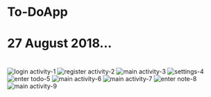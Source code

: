 # To-DoApp
#
# 27 August 2018...
#
#
![login activity-1](https://user-images.githubusercontent.com/26853131/58732235-9156f000-83f9-11e9-95aa-a16f5e5641a1.jpeg)
![register activity-2](https://user-images.githubusercontent.com/26853131/58732239-94ea7700-83f9-11e9-9e6f-4070426d5041.jpeg)
![main activity-3](https://user-images.githubusercontent.com/26853131/58732240-961ba400-83f9-11e9-8676-790a444015c7.jpeg)
![settings-4](https://user-images.githubusercontent.com/26853131/58732242-97e56780-83f9-11e9-9f4a-e9ee6d17a260.jpeg)
![enter todo-5](https://user-images.githubusercontent.com/26853131/58732243-99169480-83f9-11e9-8ea0-587c21515a90.jpeg)
![main activity-6](https://user-images.githubusercontent.com/26853131/58732248-9f0c7580-83f9-11e9-92ae-3bed4008868f.jpeg)
![main activity-7](https://user-images.githubusercontent.com/26853131/58732250-a0d63900-83f9-11e9-9ef2-70f625c912f6.jpeg)
![enter note-8](https://user-images.githubusercontent.com/26853131/58732252-a2076600-83f9-11e9-9653-106f7fec6001.jpeg)
![main activity-9](https://user-images.githubusercontent.com/26853131/58732254-a3d12980-83f9-11e9-8ee0-5fbfe131f175.jpeg)
